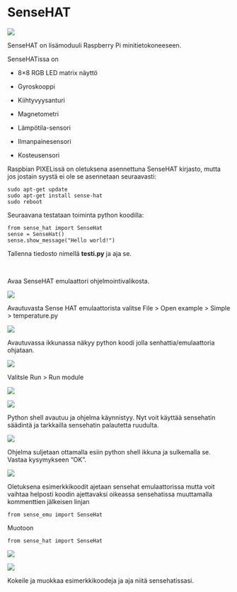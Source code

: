 SenseHAT
========

![](https://aolappia.github.io/raspberry-pi/images/005/Sense-HAT-web.jpg)

SenseHAT on lisämoduuli Raspberry Pi minitietokoneeseen.

SenseHATissa on

-   8×8 RGB LED matrix näyttö

-   Gyroskooppi

-   Kiihtyvyysanturi

-   Magnetometri

-   Lämpötila-sensori

-   Ilmanpainesensori

-   Kosteusensori

Raspbian PIXELissä on oletuksena asennettuna SenseHAT kirjasto, mutta jos
jostain syystä ei ole se asennetaan seuraavasti:

~~~~~~~~~~~~~~~~~~~~~~~~~~~~~~~~~~~~~~~~~~~~~~~~~~~~~~~~~~~~~~~~~~~~~~~~~~~~~~~~
sudo apt-get update
sudo apt-get install sense-hat
sudo reboot
~~~~~~~~~~~~~~~~~~~~~~~~~~~~~~~~~~~~~~~~~~~~~~~~~~~~~~~~~~~~~~~~~~~~~~~~~~~~~~~~

Seuraavana testataan toiminta python koodilla:

~~~~~~~~~~~~~~~~~~~~~~~~~~~~~~~~~~~~~~~~~~~~~~~~~~~~~~~~~~~~~~~~~~~~~~~~~~~~~~~~
from sense_hat import SenseHat
sense = SenseHat()
sense.show_message("Hello world!")
~~~~~~~~~~~~~~~~~~~~~~~~~~~~~~~~~~~~~~~~~~~~~~~~~~~~~~~~~~~~~~~~~~~~~~~~~~~~~~~~

Tallenna tiedosto nimellä **testi.py** ja aja se.

 

Avaa SenseHAT emulaattori ohjelmointivalikosta.

![](https://aolappia.github.io/raspberry-pi/images/005/2017-05-22_10_03_19.png)

Avautuvasta Sense HAT emulaattorista valitse File \> Open example \> Simple \>
temperature.py

![](https://aolappia.github.io/raspberry-pi/images/005/2017-05-22_10_03_35.png)

Avautuvassa ikkunassa näkyy python koodi jolla senhattia/emulaattoria ohjataan.

![](https://aolappia.github.io/raspberry-pi/images/005/2017-05-22_10_03_41.png)

Valitsle Run \> Run module

![](https://aolappia.github.io/raspberry-pi/images/005/2017-05-22_10_03_48.png)

![](https://aolappia.github.io/raspberry-pi/images/005/2017-05-22_10_04_08.png)

Python shell avautuu ja ohjelma käynnistyy. Nyt voit käyttää sensehatin säädintä
ja tarkkailla sensehatin palautetta ruudulta.

![](https://aolappia.github.io/raspberry-pi/images/005/2017-05-22_10_04_33.png)

Ohjelma suljetaan ottamalla esiin python shell ikkuna ja sulkemalla se. Vastaa
kysymykseen “OK”.

![](https://aolappia.github.io/raspberry-pi/images/005/2017-05-22_10_04_46.png)

Oletuksena esimerkkikoodit ajetaan sensehat emulaattorissa mutta voit vaihtaa
helposti koodin ajettavaksi oikeassa sensehatissa muuttamalla kommenttien
jälkeisen linjan

~~~~~~~~~~~~~~~~~~~~~~~~~~~~~~~~~~~~~~~~~~~~~~~~~~~~~~~~~~~~~~~~~~~~~~~~~~~~~~~~
from sense_emu import SenseHat
~~~~~~~~~~~~~~~~~~~~~~~~~~~~~~~~~~~~~~~~~~~~~~~~~~~~~~~~~~~~~~~~~~~~~~~~~~~~~~~~

Muotoon

~~~~~~~~~~~~~~~~~~~~~~~~~~~~~~~~~~~~~~~~~~~~~~~~~~~~~~~~~~~~~~~~~~~~~~~~~~~~~~~~
from sense_hat import SenseHat
~~~~~~~~~~~~~~~~~~~~~~~~~~~~~~~~~~~~~~~~~~~~~~~~~~~~~~~~~~~~~~~~~~~~~~~~~~~~~~~~

![](https://aolappia.github.io/raspberry-pi/images/005/2017-05-22_10_05_49.png)

![](https://aolappia.github.io/raspberry-pi/images/005/2017-05-22_10_05_59.png)

Kokeile ja muokkaa esimerkkikoodeja ja aja niitä sensehatissasi.
